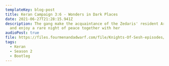 ```yaml
---
templateKey: blog-post
title: Keran Campaign 3:6 - Wonders in Dark Places
date: 2021-06-27T21:28:15.941Z
description: The gang make the acquaintance of the Zedaris' resident Archmage,
  and enjoy a rare night of peace together with her
audioPost: true
file: https://files.fourmenandadwarf.com/file/Knights-Of-Sesh-episodes/Season_3/Keran-42-BOOTLEG.mp3
tags:
  - Keran
  - Season 2
  - Bootleg
---
```

